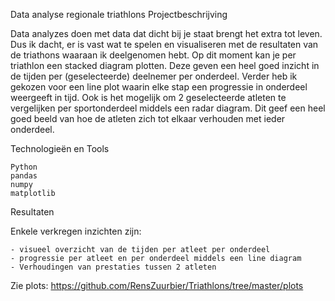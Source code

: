 Data analyse regionale triathlons
Projectbeschrijving

Data analyzes doen met data dat dicht bij je staat brengt het extra tot leven. Dus ik dacht, er is vast wat te spelen en visualiseren met de resultaten van de triathons waaraan ik deelgenomen hebt.
Op dit moment kan je per triathlon een stacked diagram plotten. Deze geven een heel goed inzicht in de tijden per (geselecteerde) deelnemer per onderdeel. Verder heb ik gekozen voor een line plot
waarin elke stap een progressie in onderdeel weergeeft in tijd. Ook is het mogelijk om 2 geselecteerde atleten te vergelijken per sportonderdeel middels een radar diagram. Dit geef een heel goed 
beeld van hoe de atleten zich tot elkaar verhouden met ieder onderdeel.

Technologieën en Tools

    Python
    pandas
    numpy
    matplotlib

Resultaten

Enkele verkregen inzichten zijn:

    - visueel overzicht van de tijden per atleet per onderdeel
    - progressie per atleet en per onderdeel middels een line diagram
    - Verhoudingen van prestaties tussen 2 atleten

Zie plots: https://github.com/RensZuurbier/Triathlons/tree/master/plots
